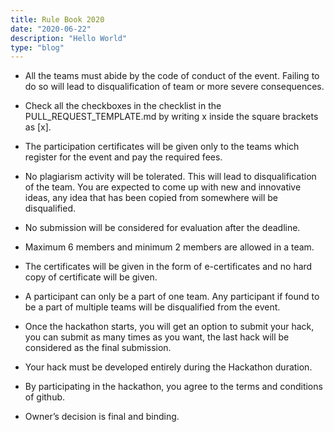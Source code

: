 ```yaml
---
title: Rule Book 2020
date: "2020-06-22"
description: "Hello World"
type: "blog"
---
```


- All the teams must abide by the code of conduct of the event. Failing to do so will lead to disqualification of team or more severe consequences.

- Check all the checkboxes in the checklist in the PULL_REQUEST_TEMPLATE.md by writing x inside the square brackets as [x].

- The participation certificates will be given only to the teams which register for the event and pay the required fees.

- No plagiarism activity will be tolerated. This will lead to disqualification of the team. You are expected to come up with new and innovative ideas, any idea that has been copied from somewhere will be disqualified.

- No submission will be considered for evaluation after the deadline.

- Maximum 6 members and minimum 2 members are allowed in a team.

- The certificates will be given in the form of e-certificates and no hard copy of certificate will be given.

- A participant can only be a part of one team. Any participant if found to be a part of multiple teams will be disqualified from the event.

- Once the hackathon starts, you will get an option to submit your hack, you can submit as many times as you want, the last hack will be considered as the final submission.

- Your hack must be developed entirely during the Hackathon duration.

- By participating in the hackathon, you agree to the terms and conditions of github.
- Owner’s decision is final and binding.
